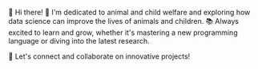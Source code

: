 👋 Hi there! 
🐾 I'm dedicated to animal and child welfare and exploring how data science can improve the lives of animals and children.
📚 Always excited to learn and grow, whether it's mastering a new programming language or diving into the latest research.

🚀 Let's connect and collaborate on innovative projects!
